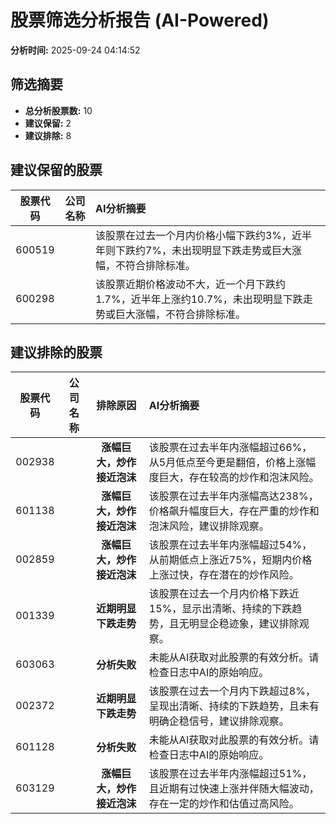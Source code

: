 # 股票筛选分析报告 (AI-Powered)

**分析时间:** 2025-09-24 04:14:52

## 筛选摘要

- **总分析股票数:** 10
- **建议保留:** 2
- **建议排除:** 8

## 建议保留的股票

| 股票代码 | 公司名称 | AI分析摘要 |
|:---:|:---:|:---|
| 600519 |  | 该股票在过去一个月内价格小幅下跌约3%，近半年则下跌约7%，未出现明显下跌走势或巨大涨幅，不符合排除标准。 |
| 600298 |  | 该股票近期价格波动不大，近一个月下跌约1.7%，近半年上涨约10.7%，未出现明显下跌走势或巨大涨幅，不符合排除标准。 |

## 建议排除的股票

| 股票代码 | 公司名称 | 排除原因 | AI分析摘要 |
|:---:|:---:|:---:|:---|
| 002938 |  | **涨幅巨大，炒作接近泡沫** | 该股票在过去半年内涨幅超过66%，从5月低点至今更是翻倍，价格上涨幅度巨大，存在较高的炒作和泡沫风险。 |
| 601138 |  | **涨幅巨大，炒作接近泡沫** | 该股票在过去半年内涨幅高达238%，价格飙升幅度巨大，存在严重的炒作和泡沫风险，建议排除观察。 |
| 002859 |  | **涨幅巨大，炒作接近泡沫** | 该股票在过去半年内涨幅超过54%，从前期低点上涨近75%，短期内价格上涨过快，存在潜在的炒作风险。 |
| 001339 |  | **近期明显下跌走势** | 该股票在过去一个月内价格下跌近15%，显示出清晰、持续的下跌趋势，且无明显企稳迹象，建议排除观察。 |
| 603063 |  | **分析失败** | 未能从AI获取对此股票的有效分析。请检查日志中AI的原始响应。 |
| 002372 |  | **近期明显下跌走势** | 该股票在过去一个月内下跌超过8%，呈现出清晰、持续的下跌趋势，且未有明确企稳信号，建议排除观察。 |
| 601128 |  | **分析失败** | 未能从AI获取对此股票的有效分析。请检查日志中AI的原始响应。 |
| 603129 |  | **涨幅巨大，炒作接近泡沫** | 该股票在过去半年内涨幅超过51%，且近期有过快速上涨并伴随大幅波动，存在一定的炒作和估值过高风险。 |

